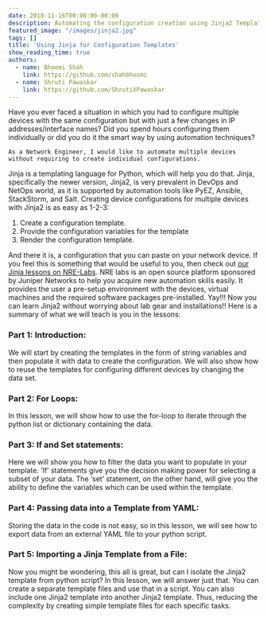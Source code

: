 ```yaml
---
date: 2018-11-16T00:00:00-00:00
description: Automating the configuration creation using Jinja2 Templates.
featured_image: "/images/jinja2.jpg"
tags: []
title: 'Using Jinja for Configuration Templates'
show_reading_time: true
authors:
  - name: Bhoomi Shah
    link: https://github.com/shahbhoomi
  - name: Shruti Pawaskar
    link: https://github.com/ShrutiVPawaskar 
---
```

Have you ever faced a situation in which you had to configure multiple devices with the same configuration but with just a few changes in IP addresses/interface names? Did you spend hours configuring them individually or did you do it the smart way by using automation techniques? 
```
As a Network Engineer, I would like to automate multiple devices without requiring to create individual configurations. 
```
Jinja is a templating language for Python, which will help you do that. Jinja, specifically the newer version, Jinja2, is very prevalent in DevOps and NetOps world, as it is supported by automation tools like PyEZ, Ansible, StackStorm, and Salt. Creating device configurations for multiple devices with Jinja2 is as easy as 1-2-3: 
1.  Create a configuration template. 
2.  Provide the configuration variables for the template
3.  Render the configuration template. 
 
And there it is, a configuration that you can paste on your network device. 
If you feel this is something that would be useful to you, then check out [our Jinja lessons on NRE-Labs](https://labs.networkreliability.engineering/labs/?lessonId=16&lessonStage=1). NRE labs is an open source platform sponsored by Juniper Networks to help you acquire new automation skills easily. It provides the user a pre-setup environment with the devices, virtual machines and the required software  packages pre-installed. 
Yay!!! Now you can learn Jinja2 without worrying about lab gear and installations!!
Here is a summary of what we will teach is you in the lessons:
 
### Part 1: Introduction:
We will start by creating the templates in the form of string variables and then populate it with data to create the configuration. We will also show how to  reuse the templates for configuring different devices by changing the data set.
 
### Part 2: For Loops:
In this lesson, we will show how to use the for-loop to iterate through the python list or dictionary containing the data.
 
### Part 3: If and Set statements: 
Here we will show you how to filter the data you want to populate in your template. ‘If’ statements give you the decision making power for selecting a subset of your data. The ‘set’ statement, on the other hand, will give you the ability to define the variables which can be used within the template.
 
### Part 4: Passing data into a Template from YAML:
Storing the data in the code is not easy, so in this lesson, we will see how to export data from an external YAML file to your python script.
 
### Part 5: Importing a Jinja Template from a File:
Now you might be wondering, this all is great, but can I isolate the Jinja2 template from python script? In this lesson, we will answer just that. You can create a separate template files and use that in a script. You can also include one Jinja2 template into another Jinja2 template. Thus, reducing the complexity by creating simple template files for each specific tasks.
